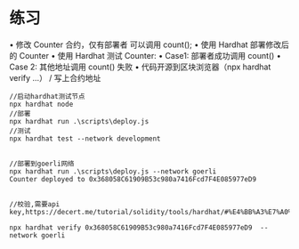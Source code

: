 # 练习
• 修改 Counter 合约，仅有部署者 可以调⽤ count();
• 使⽤ Hardhat 部署修改后的 Counter 
• 使⽤ Hardhat 测试 Counter:
• Case1: 部署者成功调⽤ count()
• Case 2: 其他地址调⽤ count() 失败
• 代码开源到区块浏览器（npx hardhat verify …） / 写上合约地址

```
//启动hardhat测试节点
npx hardhat node
//部署
npx hardhat run .\scripts\deploy.js 
//测试
npx hardhat test --network development


//部署到goerli网络
npx hardhat run .\scripts\deploy.js --network goerli
Counter deployed to 0x368058C61909B53c980a7416Fcd7F4E085977eD9


//校验,需要api key,https://decert.me/tutorial/solidity/tools/hardhat/#%E4%BB%A3%E7%A0%81%E5%BC%80%E6%BA%90%E9%AA%8C%E8%AF%81

npx hardhat verify 0x368058C61909B53c980a7416Fcd7F4E085977eD9  --network goerli


```